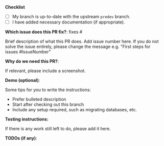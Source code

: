 <!-- Thank you for submitting this PR. You are awesome!
-->

**Checklist**

- [ ] My branch is up-to-date with the upstream `predev` branch.
- [ ] I have added necessary documentation (if appropriate).

**Which issue does this PR fix?**: fixes #

Brief description of what this PR does.
Add issue number here. If you do not solve the issue entirely, please change the message e.g. "First steps for issues #IssueNumber"

**Why do we need this PR?**:

If relevant, please include a screenshot.

**Demo (optional)**:

Some tips for you to write the instructions:
- Prefer bulleted description
- Start after checking out this branch
- Include any setup required, such as migrating databases, etc.

**Testing instructions:**

If there is any work still left to do, please add it here.

**TODOs (if any)**:

